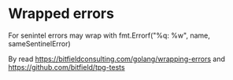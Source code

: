 # Wrapped errors

For senintel errors may wrap with fmt.Errorf("%q: %w", name, sameSentinelError)

By read https://bitfieldconsulting.com/golang/wrapping-errors and https://github.com/bitfield/tpg-tests